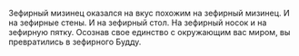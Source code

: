 Зефирный мизинец оказался на вкус похожим на зефирный
мизинец. И на зефирные стены. И на зефирный стол. На
зефирный носок и на зефирную пятку. Осознав свое единство
с окружающим вас миром, вы превратились в зефирного Будду.
